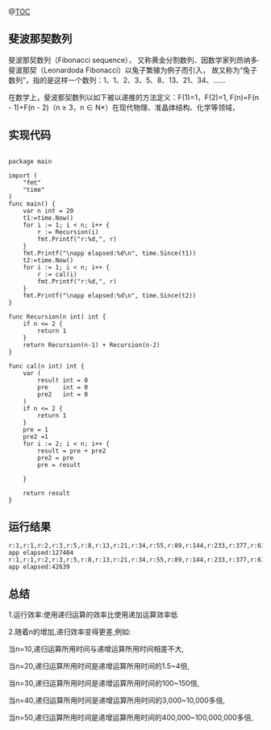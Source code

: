 @[TOC](斐波那契数列)

## 斐波那契数列

斐波那契数列（Fibonacci sequence），
又称黄金分割数列、因数学家列昂纳多·斐波那契（Leonardoda Fibonacci）以兔子繁殖为例子而引入，
故又称为“兔子数列”，指的是这样一个数列：1、1、2、3、5、8、13、21、34、……

在数学上，斐波那契数列以如下被以递推的方法定义：F(1)=1，F(2)=1, F(n)=F(n - 1)+F(n - 2)（n ≥ 3，n ∈ N*）在现代物理、准晶体结构、化学等领域，


## 实现代码

```text

package main

import (
	"fmt"
	"time"
)
func main() {
	var n int = 20
	t1:=time.Now()
	for i := 1; i < n; i++ {
		r := Recursion(i)
		fmt.Printf("r:%d,", r)
	}
	fmt.Printf("\napp elapsed:%d\n", time.Since(t1))
	t2:=time.Now()
	for i := 1; i < n; i++ {
		r := cal(i)
		fmt.Printf("r:%d,", r)
	}
	fmt.Printf("\napp elapsed:%d\n", time.Since(t2))
}

func Recursion(n int) int {
	if n <= 2 {
		return 1
	}
	return Recursion(n-1) + Recursion(n-2)
}

func cal(n int) int {
	var (
		result int = 0
		pre    int = 0
		pre2   int = 0
	)
	if n <= 2 {
		return 1
	}
	pre = 1
	pre2 =1
	for i := 2; i < n; i++ {
		result = pre + pre2
		pre2 = pre
		pre = result

	}

	return result
}

```

## 运行结果


```
r:1,r:1,r:2,r:3,r:5,r:8,r:13,r:21,r:34,r:55,r:89,r:144,r:233,r:377,r:610,r:987,r:1597,r:2584,r:4181,
app elapsed:127404
r:1,r:1,r:2,r:3,r:5,r:8,r:13,r:21,r:34,r:55,r:89,r:144,r:233,r:377,r:610,r:987,r:1597,r:2584,r:4181,
app elapsed:42639

```

## 总结

1.运行效率:使用递归运算的效率比使用递加运算效率低

2.随着n的增加,递归效率变得更差,例如:

当n=10,递归运算所用时间与递增运算所用时间相差不大,

当n=20,递归运算所用时间是递增运算所用时间的1.5~4倍,

当n=30,递归运算所用时间是递增运算所用时间的100~150倍,

当n=40,递归运算所用时间是递增运算所用时间的3,000~10,000多倍,

当n=50,递归运算所用时间是递增运算所用时间的400,000~100,000,000多倍,
